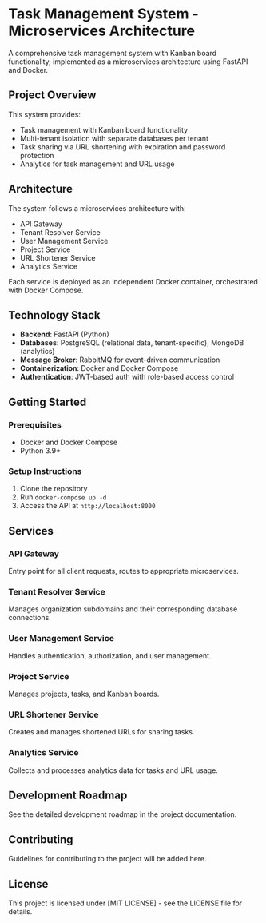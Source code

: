 # Task Management System - Microservices Architecture

A comprehensive task management system with Kanban board functionality, implemented as a microservices architecture using FastAPI and Docker.

## Project Overview

This system provides:
- Task management with Kanban board functionality
- Multi-tenant isolation with separate databases per tenant
- Task sharing via URL shortening with expiration and password protection
- Analytics for task management and URL usage

## Architecture

The system follows a microservices architecture with:
- API Gateway
- Tenant Resolver Service
- User Management Service
- Project Service
- URL Shortener Service
- Analytics Service

Each service is deployed as an independent Docker container, orchestrated with Docker Compose.

## Technology Stack

- **Backend**: FastAPI (Python)
- **Databases**: PostgreSQL (relational data, tenant-specific), MongoDB (analytics)
- **Message Broker**: RabbitMQ for event-driven communication
- **Containerization**: Docker and Docker Compose
- **Authentication**: JWT-based auth with role-based access control

## Getting Started

### Prerequisites
- Docker and Docker Compose
- Python 3.9+

### Setup Instructions
1. Clone the repository
2. Run `docker-compose up -d`
3. Access the API at `http://localhost:8000`

## Services

### API Gateway
Entry point for all client requests, routes to appropriate microservices.

### Tenant Resolver Service
Manages organization subdomains and their corresponding database connections.

### User Management Service
Handles authentication, authorization, and user management.

### Project Service
Manages projects, tasks, and Kanban boards.

### URL Shortener Service
Creates and manages shortened URLs for sharing tasks.

### Analytics Service
Collects and processes analytics data for tasks and URL usage.

## Development Roadmap

See the detailed development roadmap in the project documentation.

## Contributing

Guidelines for contributing to the project will be added here.

## License

This project is licensed under [MIT LICENSE] - see the LICENSE file for details.